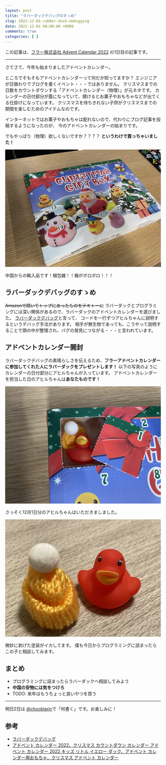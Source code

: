 ```yaml
---
layout: post
title: "ラバーダックデバッグのすゝめ"
slug: 2022-12-01-rubber-duck-debugging
date: 2022-12-01 00:00:00 +0900
comments: true
categories: [ ]
---
```


この記事は、[フラー株式会社 Advent Calendar 2022](https://qiita.com/advent-calendar/2022/fuller-inc) の1日目の記事です。

----

さてさて、今年も始まりましたアドベントカレンダー。

ところでそもそもアドベントカレンダーって何だか知ってますか？
エンジニアが日替わりでブログを書くイベント・・・ではありません。
クリスマスまでの日数をカウントダウンする「アドベントカレンダー（物理）」が元ネタです。
カレンダーの日付部分が蓋になっていて、開けるとお菓子やおもちゃなどが出てくる仕掛けになっています。
クリスマスを待ちきれない子供がクリスマスまでの期間を楽しむためのアイテムなのです。

インターネットではお菓子やおもちゃは配れないので、代わりにブログ記事を投稿するようになったのが、
今のアドベントカレンダーの始まりです。

でもやっぱり（物理）欲しくないですか？？？？
**というわけで買っちゃいました！**

![本物の物理アドベントカレンダー](/images/2022-12-01-advent-calendar.jpg)

中国からの輸入品です！梱包雑！！箱がボロボロ！！！

## ラバーダックデバッグのすゝめ

~~Amazonで開いてトップにあったものをテキトーに~~
ラバーダックとプログラミングには深い関係があるので、ラバーダックのアドベントカレンダーを選びました。
[ラバーダックデバッグ](https://ja.wikipedia.org/wiki/%E3%83%A9%E3%83%90%E3%83%BC%E3%83%80%E3%83%83%E3%82%AF%E3%83%BB%E3%83%87%E3%83%90%E3%83%83%E3%82%B0)と言って、
コードを一行ずつアヒルちゃんに説明するというデバッグ手法があります。
相手が無生物であっても、こうやって説明することで頭の中が整理され、バグの発見につながる・・・と言われています。

## アドベントカレンダー開封

ラバーダックデバッグの素晴らしさを伝えるため、**フラーアドベントカレンダーに参加してくれた人にラバーダックをプレゼントします！**
以下の写真のようにカレンダーの日付部分にアヒルちゃんが入っています。
アドベントカレンダーを担当した日のアヒルちゃんは**あなたものです！**

![アドベントカレンダーの中に入っているアヒル](/images/2022-12-01-duck-in-calendar.jpg)

さっそく12月1日分のアヒルちゃんはいただきましました。

![帽子と一緒に写る今日のアヒルちゃん](/images/2022-12-01-duck-today.jpg)

微妙に剥げた塗装がイカしてます。
僕も今日からプログラミングに詰まったらこの子と相談してみます。

## まとめ

- プログラミングに詰まったらラバーダックへ相談してみよう
- **中国の安物には気をつけろ**
- TODO: 来年はもうちょっと良いやつを買う

----

明日2日は [@chooblarin](https://twitter.com/chooblarin)で「何書く」です。お楽しみに！

## 参考

- [ラバーダックデバッグ](https://ja.wikipedia.org/wiki/%E3%83%A9%E3%83%90%E3%83%BC%E3%83%80%E3%83%83%E3%82%AF%E3%83%BB%E3%83%87%E3%83%90%E3%83%83%E3%82%B0)
- [アドベント カレンダー 2022、クリスマス カウントダウン カレンダー アドベント カレンダー 2022 キッズ リトル イエロー ダック、アドベント カレンダー用おもちゃ、クリスマス アドベント カレンダー](https://www.amazon.co.jp/gp/product/B0BKZNTQM2/)

